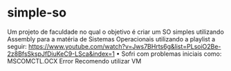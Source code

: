 # simple-so
Um projeto de faculdade no qual o objetivo é criar um SO simples utilizando Assembly para a matéria de Sistemas Operacionais utilizando a playlist a seguir:
https://www.youtube.com/watch?v=Jws7BHrts6g&list=PLsoiO2Be-2z8BfsSkspJfDiuKeC9-LSca&index=1
•	Sofri com problemas iniciais como:
    MSCOMCTL.OCX Error 
Recomendo utilizar VM
